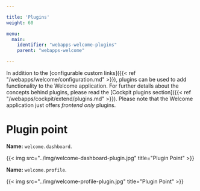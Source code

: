 ```yaml
---

title: 'Plugins'
weight: 60

menu:
  main:
    identifier: "webapps-welcome-plugins"
    parent: "webapps-welcome"

---
```


In addition to the [configurable custom links]({{< ref "/webapps/welcome/configuration.md" >}}), plugins can be used to add functionality to the Welcome application. For further details about the concepts behind plugins, please read the [Cockpit plugins section]({{< ref "/webapps/cockpit/extend/plugins.md" >}}). Please note that the Welcome application just offers _frontend only_ plugins.


# Plugin point


**Name:** `welcome.dashboard`.

{{< img src="../img/welcome-dashboard-plugin.jpg" title="Plugin Point" >}}

**Name:** `welcome.profile`.

{{< img src="../img/welcome-profile-plugin.jpg" title="Plugin Point" >}}
